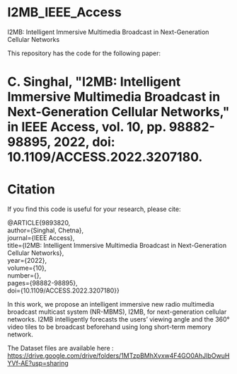 # I2MB_IEEE_Access

I2MB: Intelligent Immersive Multimedia Broadcast in Next-Generation Cellular Networks

This repository has the code for the following paper:

# C. Singhal, "I2MB: Intelligent Immersive Multimedia Broadcast in Next-Generation Cellular Networks," in IEEE Access, vol. 10, pp. 98882-98895, 2022, doi: 10.1109/ACCESS.2022.3207180.

# Citation

If you find this code is useful for your research, please cite:

@ARTICLE{9893820,   
  author={Singhal, Chetna},   
  journal={IEEE Access},   
  title={I2MB: Intelligent Immersive Multimedia Broadcast in Next-Generation Cellular Networks},    
  year={2022},  
  volume={10},  
  number={},  
  pages={98882-98895},  
  doi={10.1109/ACCESS.2022.3207180}}  
  
In this work, we propose an intelligent immersive new radio multimedia broadcast multicast system (NR-MBMS), I2MB, for next-generation cellular networks.
I2MB intelligently forecasts the users’ viewing angle and the 360° video tiles to be broadcast beforehand using long short-term memory network. 

The Dataset files are available here : https://drive.google.com/drive/folders/1MTzpBMhXvxw4F4GO0AhJIbOwuHYVf-AE?usp=sharing
